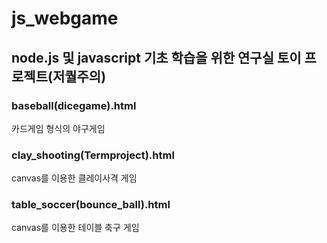 # js_webgame
## node.js 및 javascript 기초 학습을 위한 연구실 토이 프로젝트(저퀄주의)
### baseball(dicegame).html
카드게임 형식의 야구게임
### clay_shooting(Termproject).html
canvas를 이용한 클레이사격 게임
### table_soccer(bounce_ball).html
canvas를 이용한 테이블 축구 게임
